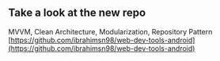 ## Take a look at the new repo
MVVM, Clean Architecture, Modularization, Repository Pattern
[https://github.com/ibrahimsn98/web-dev-tools-android](https://github.com/ibrahimsn98/web-dev-tools-android)
